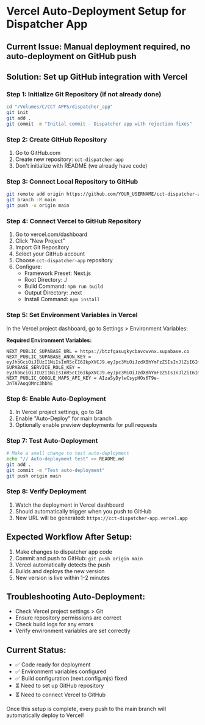 # Vercel Auto-Deployment Setup for Dispatcher App

## Current Issue: Manual deployment required, no auto-deployment on GitHub push

## Solution: Set up GitHub integration with Vercel

### Step 1: Initialize Git Repository (if not already done)
```bash
cd "/Volumes/C/CCT APPS/dispatcher_app"
git init
git add .
git commit -m "Initial commit - Dispatcher app with rejection fixes"
```

### Step 2: Create GitHub Repository
1. Go to GitHub.com
2. Create new repository: `cct-dispatcher-app`
3. Don't initialize with README (we already have code)

### Step 3: Connect Local Repository to GitHub
```bash
git remote add origin https://github.com/YOUR_USERNAME/cct-dispatcher-app.git
git branch -M main
git push -u origin main
```

### Step 4: Connect Vercel to GitHub Repository
1. Go to vercel.com/dashboard
2. Click "New Project"
3. Import Git Repository
4. Select your GitHub account
5. Choose `cct-dispatcher-app` repository
6. Configure:
   - Framework Preset: Next.js
   - Root Directory: ./
   - Build Command: `npm run build`
   - Output Directory: .next
   - Install Command: `npm install`

### Step 5: Set Environment Variables in Vercel
In the Vercel project dashboard, go to Settings > Environment Variables:

**Required Environment Variables:**
```
NEXT_PUBLIC_SUPABASE_URL = https://btzfgasugkycbavcwvnx.supabase.co
NEXT_PUBLIC_SUPABASE_ANON_KEY = eyJhbGciOiJIUzI1NiIsInR5cCI6IkpXVCJ9.eyJpc3MiOiJzdXBhYmFzZSIsInJlZiI6ImJ0emZnYXN1Z2t5Y2JhdmN3dm54Iiwicm9sZSI6ImFub24iLCJpYXQiOjE3NDQ2MzcwOTIsImV4cCI6MjA2MDIxMzA5Mn0.FQtQXKvkBLVtmCqShLyg_y9EDPrufyWQnbD8EE25zSU
SUPABASE_SERVICE_ROLE_KEY = eyJhbGciOiJIUzI1NiIsInR5cCI6IkpXVCJ9.eyJpc3MiOiJzdXBhYmFzZSIsInJlZiI6ImJ0emZnYXN1Z2t5Y2JhdmN3dm54Iiwicm9sZSI6InNlcnZpY2Vfcm9sZSIsImlhdCI6MTc0NDYzNzA5MiwiZXhwIjoyMDYwMjEzMDkyfQ.kyMoPfYsqEXPkCBqe8Au435teJA0Q3iQFEMt4wDR_yA
NEXT_PUBLIC_GOOGLE_MAPS_API_KEY = AIzaSyDylwCsypHOs6T9e-JnTA7AoqOMrc3hbhE
```

### Step 6: Enable Auto-Deployment
1. In Vercel project settings, go to Git
2. Enable "Auto-Deploy" for main branch
3. Optionally enable preview deployments for pull requests

### Step 7: Test Auto-Deployment
```bash
# Make a small change to test auto-deployment
echo "// Auto-deployment test" >> README.md
git add .
git commit -m "Test auto-deployment"
git push origin main
```

### Step 8: Verify Deployment
1. Watch the deployment in Vercel dashboard
2. Should automatically trigger when you push to GitHub
3. New URL will be generated: `https://cct-dispatcher-app.vercel.app`

## Expected Workflow After Setup:
1. Make changes to dispatcher app code
2. Commit and push to GitHub: `git push origin main`
3. Vercel automatically detects the push
4. Builds and deploys the new version
5. New version is live within 1-2 minutes

## Troubleshooting Auto-Deployment:
- Check Vercel project settings > Git
- Ensure repository permissions are correct
- Check build logs for any errors
- Verify environment variables are set correctly

## Current Status:
- ✅ Code ready for deployment
- ✅ Environment variables configured
- ✅ Build configuration (next.config.mjs) fixed
- ⏳ Need to set up GitHub repository
- ⏳ Need to connect Vercel to GitHub

Once this setup is complete, every push to the main branch will automatically deploy to Vercel!
